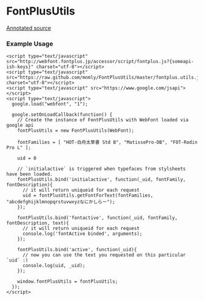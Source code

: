 # FontPlusUtils

[Annotated source](http://mnmly.github.com/FontPlusUtils)

### Example Usage
    <script type="text/javascript" src="http://webfont.fontplus.jp/accessor/script/fontplus.js?{someapi-ish-keys}" charset="utf-8"></script>
    <script type="text/javascript" src="https://raw.github.com/mnmly/FontPlusUtils/master/fontplus.utils.js" charset="utf-8"></script>
    <script type="text/javascript" src="https://www.google.com/jsapi"></script>
    <script type="text/javascript">
      google.load("webfont", "1");

      google.setOnLoadCallback(function() {
        // Create the instance of FontPlusUtils with WebFont loaded via google api
        fontPlusUtils = new FontPlusUtils(WebFont);

        fontFamilies = [ "HOT-白舟太草書 Std B", "MatissePro-DB", "FOT-Rodin Pro L" ];
        
        uid = 0
        
        // `initialactive` is triggered when typefaces from stylsheets have been loaded.
        fontPlusUtils.bind('initialactive', function(_uid, fontFamily, fontDescription){
          // it will return uniqueid for each request
          uid = fontPlusUtils.getFontForText(fontFamilies, "abcdefghijklmnopqrstuvwxyzなにかしらー");
        });

        fontPlusUtils.bind('fontactive', function(_uid, fontFamily, fontDescription, text){
          // it will return uniqueid for each request
          console.log('fontActive binded', arguments);
        });

        fontPlusUtils.bind('active', function(_uid){
          // now you can use the text you requested on this particular `uid` :)
          console.log(uid, _uid);
        });

        window.fontPlusUtils = fontPlusUtils;
      });
    </script>
